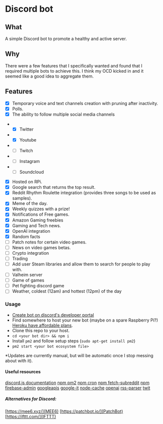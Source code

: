 # Discord bot

## What

A simple Discord bot to promote a healthy and active server.

## Why

There were a few features that I specifically wanted and found that I required multiple bots to achieve this.
I think my OCD kicked in and it seemed like a good idea to aggregate them.

## Features

- [X] Temporary voice and text channels creation with pruning after inactivity.
- [X] Polls.
- [X] The ability to follow multiple social media channels
- - [X] Twitter
- - [X] Youtube
- - [ ] Twitch
- - [ ] Instagram
- - [ ] Soundcloud
- [X] Hosted on RPi.
- [X] Google search that returns the top result.
- [X] Reddit Rhythm Roulette integration (provides three songs to be used as samples).
- [X] Meme of the day.
- [X] Weekly quizzes with a prize!
- [X] Notifications of Free games.
- [X] Amazon Gaming freebies
- [X] Gaming and Tech news.
- [X] OpenAI integration
- [X] Random facts
- [ ] Patch notes for certain video games.
- [ ] News on video games betas.
- [ ] Crypto integration
- [ ] Trading
- [ ] Add user Steam libraries and allow them to search for people to play with.
- [ ] Valheim server
- [ ] Game of games
- [ ] Pet fighting discord game
- [ ] Weather, coldest (12am) and hottest (12pm) of the day

### Usage

- [Create bot on discord's developer portal](https://discord.com/developers/applications)
- Find somewhere to host your new bot (maybe on a spare Raspberry Pi?) [Heroku have affordable plans](https://www.heroku.com).
- Clone this repo to your host.
- `cd <your bot dir> && npm i`
- Install `pm2` and follow setup steps (`sudo apt-get install pm2`)
- `pm2 start <your bot ecosystem file>`

*Updates are currently manual, but will be automatic once I stop messing about with it).

#### Useful resources

[discord.js documentation](https://discord.js.org/#/docs/main/stable/general/welcome)
[npm pm2](https://www.npmjs.com/package/pm2)
[npm cron](https://www.npmjs.com/package/cron)
[npm fetch-subreddit](https://www.npmjs.com/package/fetch-subreddit)
[npm firebase-admin](https://www.npmjs.com/package/firebase-admin)
[googleapis](https://www.npmjs.com/package/googleapis)
[google-it](https://www.npmjs.com/package/google-it)
[node-cache](https://www.npmjs.com/package/node-cache)
[openai](https://www.npmjs.com/package/openai)
[rss-parser](https://www.npmjs.com/package/rss-parser)
[twit](https://www.npmjs.com/package/twit)

##### Alternatives for Discord:

[https://mee6.xyz/](MEE6)
[https://patchbot.io/](PatchBot)
[https://ifttt.com/](IFTTT)
